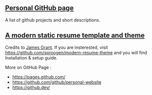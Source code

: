 ## [Personal GitHub page](https://phyunsj.github.io/)

A list of github projects and short descriptions.

## [A modern static resume template and theme](https://github.com/sproogen/modern-resume-theme)

Credits to [James Grant](http://www.jameswgrant.co.uk/). If you are insterested, visit https://github.com/sproogen/modern-resume-theme and you will find Installation & setup guide.

More on GitHub Page : 
- https://pages.github.com/ 
- https://github.com/github/personal-website 
- https://github.dev/
